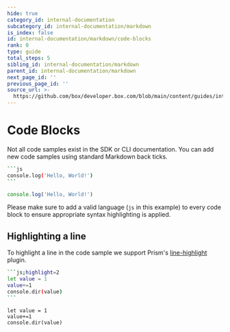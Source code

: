 ```yaml
---
hide: true
category_id: internal-documentation
subcategory_id: internal-documentation/markdown
is_index: false
id: internal-documentation/markdown/code-blocks
rank: 0
type: guide
total_steps: 5
sibling_id: internal-documentation/markdown
parent_id: internal-documentation/markdown
next_page_id: ''
previous_page_id: ''
source_url: >-
  https://github.com/box/developer.box.com/blob/main/content/guides/internal-documentation/markdown/code-blocks.md
---
```

<!-- does not need translation -->

# Code Blocks

<!-- markdownlint-disable code-fence-style -->

Not all code samples exist in the SDK or CLI documentation. You can add new code
samples using standard Markdown back ticks.

~~~sh
```js
console.log('Hello, World!')
```
~~~

<H>

```js
console.log('Hello, World!')
```

</H>

<Message>

Please make sure to add a valid language (`js` in this example) to every
code block to ensure appropriate syntax highlighting is applied.

</Message>

## Highlighting a line

To highlight a line in the code sample we support Prism's
[line-highlight](https://prismjs.com/plugins/line-highlight/) plugin.

~~~sh
```js;highlight=2
let value = 1
value+=1
console.dir(value)
```
~~~

<H>

```js;highlight=2
let value = 1
value+=1
console.dir(value)
```

</H>

<!-- markdownlint-enable code-fence-style -->